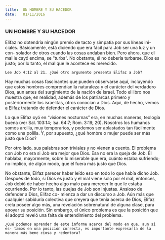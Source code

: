 ```yaml
---
title:  UN HOMBRE Y SU HACEDOR
date:   01/11/2016
---
```


### UN HOMBRE Y SU HACEDOR

Elifaz no obtendría ningún premio de tacto y simpatía por sus líneas ini- ciales. Básicamente, está diciendo que era fácil para Job ser una luz y un con- solador de otros cuando las cosas andaban bien. Pero ahora, que el mal le cayó encima, se “turba”. No obstante, él no debería turbarse. Dios es justo; por lo tanto, el mal que le acontece es merecido.

```Lee Job 4:12 al 21. ¿Qué otro argumento presenta Elifaz a Job?```

Hay muchas cosas fascinantes que pueden observarse aquí, incluyendo que estos hombres comprendían la naturaleza y el carácter del verdadero Dios, aun antes del surgimiento de la nación de Israel. Todo el libro nos muestra que, en realidad, además de los patriarcas primero y posteriormente los israelitas, otros conocían a Dios. Aquí, de hecho, vemos a Elifaz tratando de defender el carácter de Dios.

Lo que Elifaz oyó en “visiones nocturnas” era, en muchas maneras, teología buena (ver Sal. 103:14; Isa. 64:7; Rom. 3:19, 20). Nosotros los humanos somos arcilla, muy temporarios, y podemos ser aplastados tan fácilmente como una polilla. Y, por supuesto, ¿qué hombre o mujer puede ser más justo que Dios?

Por otro lado, sus palabras son triviales y no vienen a cuento. El problema con Job no era si Job era mejor que Dios. Esa no era la queja de Job. Él hablaba, mayormente, sobre lo miserable que era, cuánto estaba sufriendo; no implicó, de algún modo, que él fuera más justo que Dios.

No obstante, Elifaz parecer haber leído eso en todo lo que había dicho Job. Después de todo, si Dios es justo y el mal viene solo por el mal, entonces, Job debió de haber hecho algo malo para merecer lo que le estaba ocurriendo. Por lo tanto, las quejas de Job son injustas. Ansioso de defender a Dios, Elifaz co- mienza a dar un discurso a Job. Aún más que cualquier sabiduría colectiva que creyera que tenía acerca de Dios, Elifaz creía poseer algo más, una revelación sobrenatural de alguna clase, para apoyar su posición. Sin embargo, el único problema es que la posición que él adoptó reveló una falta de entendimiento del problema.

```¿Qué podemos aprender de este informe acerca del modo en que, aun si es- tamos en una posición correcta, es importante expresarla de la manera más bene ciosa y redentora?```
